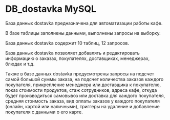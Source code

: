# DB_dostavka MySQL


База данных dostavka предназначена для автоматизации работы кафе.

 
В базе таблицы заполнены данными, выполнены запросы на выборку. 


База данных dostavka содержит 10 таблиц, 12 запросов. 


База данных dostavka позволяет добавлять и редактировать информацию о заказах, покупателях, доставщиках, менеджерах, блюдах и т.д. 

Также в базе данных dostavka предусмотрены запросы на подсчет самой большой суммы заказа, на подсчет количества заказов каждого покупателя, прикрепление менеджера или доставщика к покупателю, показ стоимости продуктов, стаж сотрудников, адреса кафе, откуда будет производиться самовывоз или доставка для каждого покупателя, средняя стоимость заказа, вид оплаты заказов у каждого покупателя (онлайн, картой или наличными), триггеры на удаление и добавление покупателя с данными о его карте.



